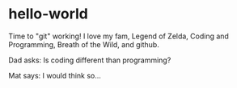 # hello-world
Time to "git" working!
I love my fam, Legend of Zelda, Coding and Programming, Breath of the Wild, and github.

Dad asks: Is coding different than programming?

Mat says: I would think so...
